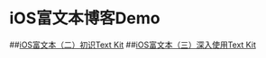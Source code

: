 # iOS富文本博客Demo
##[iOS富文本（二）初识Text Kit](http://blog.csdn.net/ggghub/article/details/50114853)
##[iOS富文本（三）深入使用Text Kit](http://blog.csdn.net/ggghub/article/details/50154599)
